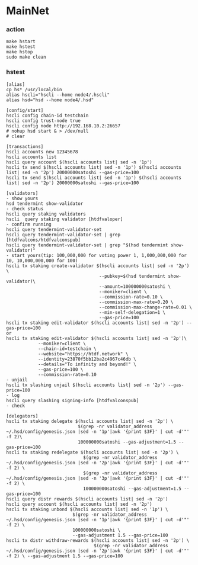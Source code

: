 # MainNet
### action
    make hstart
    make hstest
    make hstop
    sudo make clean
### hstest
    [alias]
    cp hs* /usr/local/bin
    alias hscli="hscli --home node4/.hscli"
    alias hsd="hsd --home node4/.hsd"

    [config/start]
    hscli config chain-id testchain
    hscli config trust-node true
    hscli config node http://192.168.10.2:26657
    # nohup hsd start & > /dev/null
    # clear

    [transactions]
    hscli accounts new 12345678
    hscli accounts list
    hscli query account $(hscli accounts list| sed -n '1p')
    hscli tx send $(hscli accounts list| sed -n '1p') $(hscli accounts list| sed -n '2p') 20000000satoshi --gas-price=100
    hscli tx send $(hscli accounts list| sed -n '1p') $(hscli accounts list| sed -n '2p') 20000000satoshi --gas-price=100

    [validators]
    - show yours
    hsd tendermint show-validator
    - check status
    hscli query staking validators
    hscli  query staking validator [htdfvaloper]
    - confirm running
    hscli query tendermint-validator-set
    hscli query tendermint-validator-set | grep [htdfvalcons/htdfvalconspub]
    hscli query tendermint-validator-set | grep "$(hsd tendermint show-validator)"
    - start yours(tip: 100,000,000 for voting power 1, 1,000,000,000 for 10, 10,000,000,000 for 100)
    hscli tx staking create-validator $(hscli accounts list| sed -n '2p') \
                                       --pubkey=$(hsd tendermint show-validator)\
                                       --amount=100000000satoshi \
                                       --moniker=client \
                                       --commission-rate=0.10 \
                                       --commission-max-rate=0.20 \
                                       --commission-max-change-rate=0.01 \
                                       --min-self-delegation=1 \
                                       --gas-price=100
    hscli tx staking edit-validator $(hscli accounts list| sed -n '2p') --gas-price=100
    or
    hscli tx staking edit-validator $(hscli accounts list| sed -n '2p')\
                --moniker=client \
                --chain-id=testchain \
                --website="https://htdf.network" \
                --identity=23870f5bb12ba2c4967c46db \
                --details="To infinity and beyond!" \
                --gas-price=100 \
                --commission-rate=0.10
    - unjail
    hscli tx slashing unjail $(hscli accounts list| sed -n '2p') --gas-price=100
    - log
    hscli query slashing signing-info [htdfvalconspub]
    - check

    [delegators]
    hscli tx staking delegate $(hscli accounts list| sed -n '2p') \
                               $(grep -nr validator_address  ~/.hsd/config/genesis.json |sed -n '1p'|awk '{print $3F}' | cut -d'"' -f 2)\
                               100000000satoshi --gas-adjustment=1.5 --gas-price=100
    hscli tx staking redelegate $(hscli accounts list| sed -n '2p') \
                                 $(grep -nr validator_address  ~/.hsd/config/genesis.json |sed -n '2p'|awk '{print $3F}' | cut -d'"' -f 2) \
                                 $(grep -nr validator_address  ~/.hsd/config/genesis.json |sed -n '3p'|awk '{print $3F}' | cut -d'"' -f 2) \
                                 100000000satoshi --gas-adjustment=1.5 --gas-price=100
    hscli query distr rewards $(hscli accounts list| sed -n '2p')
    hscli query account $(hscli accounts list| sed -n '2p')
    hscli tx staking unbond $(hscli accounts list| sed -n '1p') \
                             $(grep -nr validator_address  ~/.hsd/config/genesis.json |sed -n '1p'|awk '{print $3F}' | cut -d'"' -f 2) \
                             100000000satoshi \
                             --gas-adjustment 1.5 --gas-price=100
    hscli tx distr withdraw-rewards $(hscli accounts list| sed -n '2p') \
                                     $(grep -nr validator_address  ~/.hsd/config/genesis.json |sed -n '2p'|awk '{print $3F}' | cut -d'"' -f 2) \ --gas-adjustment 1.5 --gas-price=100